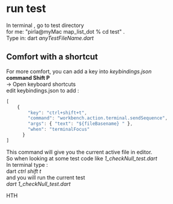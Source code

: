 # run test 
In terminal , go to test directory    
for me:  "pirla@myMac map_list_dot % cd test" .  
Type in: dart *anyTestFileName.dart*   
## Comfort with a shortcut  
For more comfort, you can add a key into *keybindings.json*    
**command Shift P**    
-> Open keyboard shortcuts    
edit keybindings.json to add :    
``` js 
[
    {
        "key": "ctrl+shift+t",
        "command": "workbench.action.terminal.sendSequence",
        "args": { "text": "${fileBasename} " },
        "when": "terminalFocus"
      }
]
```

This command will give you the current active file in editor.    
So when looking at some test code like  *1_checkNull_test.dart*  
In terminal type :   
dart *ctrl shift t*   
and you will run the current test    
 *dart 1_checkNull_test.dart*





HTH



